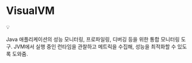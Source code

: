 # VisualVM

<aside>
💡

Java 애플리케이션의 성능 모니터링, 프로파일링, 디버깅 등을 위한 통합 모니터링 도구. 
JVM에서 실행 중인 런타임을 관찰하고 메트릭을 수집해, 성능을 최적화할 수 있도록 도와줌.

</aside>